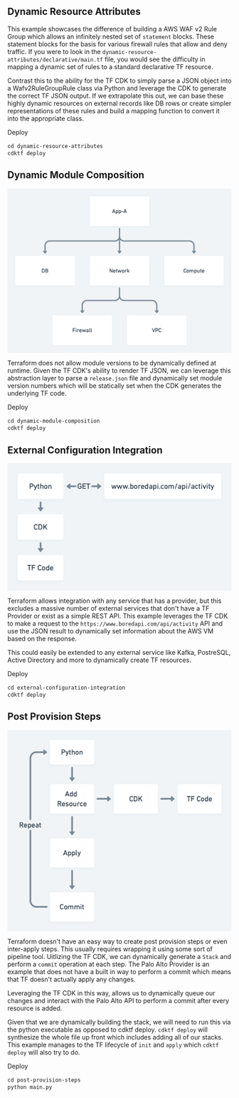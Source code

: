 ## Dynamic Resource Attributes


This example showcases the difference of building a AWS WAF v2 Rule Group which allows an infinitely nested set of `statement` blocks. These statement blocks for the basis for various firewall rules that allow and deny traffic. If you were to look in the `dynamic-resource-attributes/declarative/main.tf` file, you would see the difficulty in mapping a dynamic set of rules to a standard declarative TF resource.

Contrast this to the ability for the TF CDK to simply parse a JSON object into a Wafv2RuleGroupRule class via Python and leverage the CDK to generate the correct TF JSON output. If we extrapolate this out, we can base these highly dynamic resources on external records like DB rows or create simpler representations of these rules and build a mapping function to convert it into the appropriate class.


Deploy

```
cd dynamic-resource-attributes
cdktf deploy
```

## Dynamic Module Composition

<p align="center">
    <img align="center" src="docs/modulecomposition.png" alt="modulecomposition"/>
</p>

Terraform does not allow module versions to be dynamically defined at runtime. Given the TF CDK's ability to render TF JSON, we can leverage this abstraction layer to parse a `release.json` file and dynamically set module version numbers which will be statically set when the CDK generates the underlying TF code.

Deploy

```
cd dynamic-module-composition
cdktf deploy
```

## External Configuration Integration

<p align="center">
    <img align="center" src="docs/externalconfigurationdiagram.png" alt="externalconfigurationdiagram"/>
</p>

Terraform allows integration with any service that has a provider, but this excludes a massive number of external services that don't have a TF Provider or exist as a simple REST API. This example leverages the TF CDK to make a request to the `https://www.boredapi.com/api/activity` API and use the JSON result to dynamically set information about the AWS VM based on the response. 

This could easily be extended to any external service like Kafka, PostreSQL, Active Directory and more to dynamically create TF resources.

Deploy

```
cd external-configuration-integration
cdktf deploy
```

## Post Provision Steps

<p align="center">
    <img align="center" src="docs/postprovisionstepdiagram.png" alt="externalconfigurationdiagram"/>
</p>

Terraform doesn't have an easy way to create post provision steps or even inter-apply steps. This usually requires wrapping it using some sort of pipeline tool. Uitlizing the TF CDK, we can dynamically generate a `Stack` and perform a `commit` operation at each step. The Palo Alto Provider is an example that does not have a built in way to perform a commit which means that TF doesn't actually apply any changes.

Leveraging the TF CDK in this way, allows us to dynamically queue our changes and interact with the Palo Alto API to perform a commit after every resource is added.

Given that we are dynamically building the stack, we will need to run this via the python executable as opposed to cdktf deploy. `cdktf deploy` will synthesize the whole file up front which includes adding all of our stacks. This example manages to the TF lifecycle of `init` and `apply` which `cdktf deploy` will also try to do.

Deploy

```
cd post-provision-steps
python main.py
```
